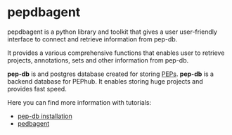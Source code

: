 # pepdbagent

pepdbagent is a python library and toolkit that gives a user user-friendly 
interface to connect and retrieve information from pep-db.

It provides a various comprehensive functions that enables user to retrieve 
projects, annotations, sets and other information from pep-db.

**pep-db** is and postgres database created for storing [PEPs](http://pep.databio.org/en/latest/). 
**pep-db** is a backend database for PEPhub. It enables storing huge projects and provides fast speed.

Here you can find more information with tutorials:

- [pep-db installation](./docs/db_tutorial.md)
- [pedbagent](./docs/tutorial.md)